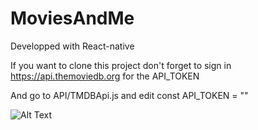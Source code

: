 # MoviesAndMe
Developped with React-native

If you want to clone this project don't forget to sign in https://api.themoviedb.org for the API_TOKEN

And go to API/TMDBApi.js and edit const API_TOKEN = ""



![Alt Text](https://github.com/hanene2030/Ticketing/blob/master/record.gif)
